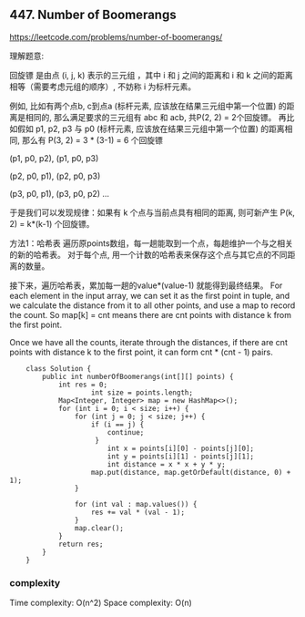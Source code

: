 
## 447. Number of Boomerangs
https://leetcode.com/problems/number-of-boomerangs/

理解题意:

回旋镖 是由点 (i, j, k) 表示的三元组 ，其中 i 和 j 之间的距离和 i 和 k 之间的距离相等（需要考虑元组的顺序）, 不妨称 i 为标杆元素。

例如, 比如有两个点b, c到点a (标杆元素, 应该放在结果三元组中第一个位置) 的距离是相同的, 那么满足要求的三元组有 abc 和 acb, 共P(2, 2) = 2个回旋镖。
再比如假如 p1, p2, p3 与 p0 (标杆元素, 应该放在结果三元组中第一个位置) 的距离相同, 那么有 P(3, 2) = 3 * (3-1) = 6 个回旋镖

(p1, p0, p2), (p1, p0, p3)

(p2, p0, p1), (p2, p0, p3)

(p3, p0, p1), (p3, p0, p2)
...

于是我们可以发现规律：如果有 k 个点与当前点具有相同的距离, 则可新产生 P(k, 2) = k*(k-1) 个回旋镖。


方法1：哈希表
遍历原points数组，每一趟能取到一个点，每趟维护一个与之相关的新的哈希表。
对于每个点, 用一个计数的哈希表来保存这个点与其它点的不同距离的数量。

接下来，遍历哈希表，累加每一趟的value*(value-1) 就能得到最终结果。
For each element in the input array, we can set it as the first point in tuple, and we calculate the distance from it to all other points, and use a map to record the count. So map[k] = cnt means there are cnt points with distance k from the first point.

Once we have all the counts, iterate through the distances, if there are cnt points with distance k to the first point, it can form cnt * (cnt - 1) pairs.


```
	class Solution {
		public int numberOfBoomerangs(int[][] points) {
			int res = 0;
            		int size = points.length;
			Map<Integer, Integer> map = new HashMap<>();
			for (int i = 0; i < size; i++) {
				for (int j = 0; j < size; j++) {
					if (i == j) {
						continue;
					 }
				        int x = points[i][0] - points[j][0];
				        int y = points[i][1] - points[j][1];
				        int distance = x * x + y * y;
					map.put(distance, map.getOrDefault(distance, 0) + 1);
				}

				for (int val : map.values()) {
					res += val * (val - 1);
				}
				map.clear();
			}
			return res;
		}
	}
```
### complexity
Time complexity: O(n^2)
Space complexity: O(n)
    

